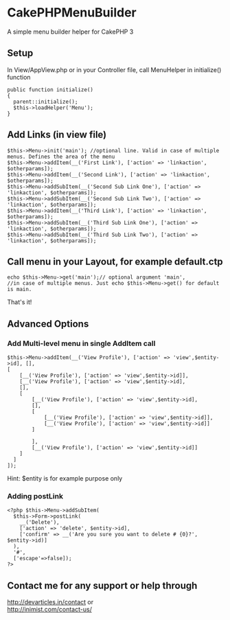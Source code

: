 # CakePHPMenuBuilder
A simple menu builder helper for CakePHP 3

## Setup

In View/AppView.php or in your Controller file, call MenuHelper in initialize() function

    public function initialize()
    {
      parent::initialize();
      $this->loadHelper('Menu');
    }

## Add Links (in view file)
    $this->Menu->init('main'); //optional line. Valid in case of multiple menus. Defines the area of the menu
    $this->Menu->addItem(__('First Link'), ['action' => 'linkaction', $otherparams]);
    $this->Menu->addItem(__('Second Link'), ['action' => 'linkaction', $otherparams]);
    $this->Menu->addSubItem(__('Second Sub Link One'), ['action' => 'linkaction', $otherparams]);
    $this->Menu->addSubItem(__('Second Sub Link Two'), ['action' => 'linkaction', $otherparams]);
    $this->Menu->addItem(__('Third Link'), ['action' => 'linkaction', $otherparams]);
    $this->Menu->addSubItem(__('Third Sub Link One'), ['action' => 'linkaction', $otherparams]);
    $this->Menu->addSubItem(__('Third Sub Link Two'), ['action' => 'linkaction', $otherparams]);

## Call menu in your Layout, for example default.ctp

    echo $this->Menu->get('main');// optional argument 'main', 
    //in case of multiple menus. Just echo $this->Menu->get() for default is main.

That's it!

## Advanced Options

### Add Multi-level menu in single AddItem call

    $this->Menu->addItem(__('View Profile'), ['action' => 'view',$entity->id], [], 
    [
        [__('View Profile'), ['action' => 'view',$entity->id]], 
        [__('View Profile'), ['action' => 'view',$entity->id],
        [],
        [
            [__('View Profile'), ['action' => 'view',$entity->id],
            [],
            [
                [__('View Profile'), ['action' => 'view',$entity->id]], 
                [__('View Profile'), ['action' => 'view',$entity->id]]
            ]

            ], 
            [__('View Profile'), ['action' => 'view',$entity->id]]
        ]
      ]
    ]);

Hint: $entity is for example purpose only

### Adding postLink

    <?php $this->Menu->addSubItem(
      $this->Form->postLink(
        __('Delete'),
        ['action' => 'delete', $entity->id],
        ['confirm' => __('Are you sure you want to delete # {0}?', $entity->id)]
      ), 
      '#', 
      ['escape'=>false]); 
    ?>


## Contact me for any support or help through

http://devarticles.in/contact
or  
http://inimist.com/contact-us/


